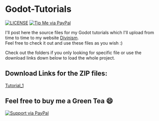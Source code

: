 # Godot-Tutorials

[![LICENSE](https://img.shields.io/badge/license-MIT-lightgrey.svg)](https://raw.githubusercontent.com/divin/godot-tutorials/master/LICENSE)
[![Tip Me via PayPal](https://img.shields.io/badge/PayPal-tip%20me-green.svg?logo=paypal)](paypal.me/divinism)

I'll post here the source files for my Godot tutorials which I'll upload from time to time to my website [Divinism](https://divin.github.io).  
Feel free to check it out and use these files as you wish :)

Check out the folders if you only looking for specific file or use the download links down below to load the whole project.

## Download Links for the ZIP files:

[Tutorial_1](https://github.com/divin/Godot-Tutorials/raw/master/Tutorial_1/Tutorial_1.zip)

## Feel free to buy me a Green Tea :smile:

[![Support via PayPal](https://cdn.jsdelivr.net/gh/twolfson/paypal-github-button@1.0.0/dist/button.svg)](https://paypal.me/divinism)
